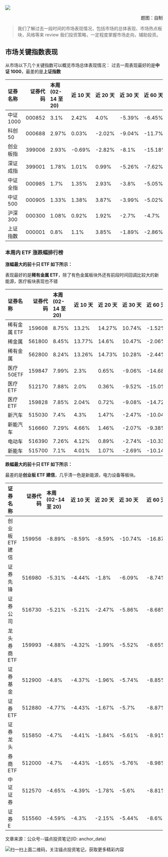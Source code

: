 ![](https://files.mdnice.com/user/14934/c16729d1-60a9-46fe-9cb3-e8358fec55f3.png)

<p class="tip" align="right">题图：自制</p>

> 我们了解过去一段时间的市场表现情况，包括市场的总体表现、市场热点板块，风格等来 review 我们投资策略，一定程度掌握市场走向，辅助投资。

## 市场关键指数表现

从市场以下几个关键指数可以概览市场总体表现情况：
过去一周表现最好的是**中证 1000**，最差的是**上证指数**

| 证券名称  | 证券代码 | 本周(02-14 至 20) | 近 10 天 | 近 20 天 | 近 30 天 | 近 60 天 | 2022 年份以来 |
| :-------- | -------: | :---------------- | :------- | :------- | :------- | :------- | :------------ |
| 中证 1000 |   000852 | 3.1%              | 2.42%    | 4.0%     | -5.39%   | -6.45%   | -9.47%        |
| 科创 50   |   000688 | 2.97%             | 0.03%    | -2.02%   | -9.04%   | -11.7%   | -13.86%       |
| 创业板指  |   399006 | 2.93%             | -0.69%   | -2.82%   | -8.1%    | -15.18%  | -14.92%       |
| 深证成指  |   399001 | 1.78%             | 1.01%    | 0.99%    | -5.26%   | -7.62%   | -9.41%        |
| 中证全指  |   000985 | 1.7%              | 1.35%    | 2.93%    | -3.8%    | -5.05%   | -6.79%        |
| 中证 500  |   000905 | 1.33%             | 1.38%    | 3.87%    | -3.99%   | -5.02%   | -7.13%        |
| 沪深 300  |   000300 | 1.08%             | 0.92%    | 1.92%    | -2.7%    | -4.7%    | -5.85%        |
| 上证指数  |   000001 | 0.8%              | 1.1%     | 3.85%    | -1.89%   | -2.86%   | -4.09%        |

### 本周内 ETF 涨跌幅排行榜

**涨幅最大的前十只 ETF 如下所示：**

表现最好的是**稀有金属 ETF**，除了有色金属板块外还有前段时间回调比较大的新能源，医疗板块表现也不错

| 证券名称     | 证券代码 | 本周(02-14 至 20) | 近 10 天 | 近 20 天 | 近 30 天 | 近 60 天 | 2022 年份以来 |
| :----------- | -------: | :---------------- | :------- | :------- | :------- | :------- | :------------ |
| 稀有金属 ETF |   159608 | 8.75%             | 13.2%    | 14.27%   | 10.74%   | -1.52%   | -2.81%        |
| 稀金属       |   561800 | 8.45%             | 13.77%   | 14.6%    | 10.47%   | -2.06%   | -2.66%        |
| 稀有金属     |   562800 | 8.24%             | 13.26%   | 14.73%   | 10.28%   | -2.44%   | -2.55%        |
| 医疗 50ETF   |   159847 | 7.99%             | 2.3%     | 0.65%    | -9.06%   | -14.68%  | -16.84%       |
| 医疗 ETF     |   512170 | 7.88%             | 2.0%     | 0.36%    | -9.52%   | -15.0%   | -17.13%       |
| 医疗 ETF     |   159828 | 7.85%             | 2.04%    | 0.72%    | -9.08%   | -14.72%  | -16.55%       |
| 新汽车       |   515030 | 7.4%              | 4.3%     | 1.47%    | -2.47%   | -10.04%  | -9.66%        |
| 新能汽车     |   516660 | 7.29%             | 4.66%    | 1.46%    | -2.07%   | -9.38%   | -8.88%        |
| 电动车       |   516390 | 7.26%             | 4.12%    | 0.89%    | -2.74%   | -10.33%  | -9.62%        |
| 新能车       |   515700 | 7.1%              | 4.01%    | 1.07%    | -2.69%   | -10.14%  | -9.76%        |

**跌幅最大的前十只 ETF 如下所示：**

最差的是**创业板 ETF 建信**，几乎清一色是新能源，电力设备等板块。

| 证券名称        | 证券代码 | 本周(02-14 至 20) | 近 10 天 | 近 20 天 | 近 30 天 | 近 60 天 | 2022 年份以来 |
| :-------------- | -------: | :---------------- | :------- | :------- | :------- | :------- | :------------ |
| 创业板 ETF 建信 |   159956 | -8.89%            | -8.59%   | -8.59%   | -10.74%  | -16.87%  | -15.39%       |
| 证券先锋        |   516980 | -5.31%            | -4.44%   | -1.8%    | -6.09%   | -8.74%   | -9.69%        |
| 证券公司        |   516730 | -5.21%            | -5.21%   | -2.47%   | -5.86%   | -8.68%   | -10.07%       |
| 龙头券商 ETF    |   159993 | -4.88%            | -4.32%   | -1.99%   | -5.52%   | -8.65%   | -9.96%        |
| 证券基金        |   512900 | -4.8%             | -4.37%   | -1.96%   | -5.74%   | -8.85%   | -10.17%       |
| 证券 ETF        |   512880 | -4.77%            | -4.43%   | -1.67%   | -5.7%    | -8.87%   | -10.03%       |
| 证券龙头        |   515850 | -4.7%             | -4.41%   | -1.84%   | -5.61%   | -8.91%   | -10.06%       |
| 券商 ETF        |   512000 | -4.7%             | -4.43%   | -1.65%   | -5.76%   | -8.98%   | -10.03%       |
| 中证证券        |   512570 | -4.65%            | -4.39%   | -1.78%   | -5.6%    | -8.81%   | -10.14%       |
| 证券 E          |   515560 | -4.59%            | -4.3%    | -2.15%   | -5.44%   | -8.6%    | -9.9%         |

文章来源：公众号--锚点投资笔记(ID: anchor_data)

![扫一扫上面二维码，关注锚点投资笔记，获取更多精彩内容](https://files.mdnice.com/user/14934/ac0fc3d4-f01e-4b56-9469-b7f395c0fc63.jpeg)
